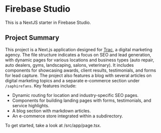 # Firebase Studio

This is a NextJS starter in Firebase Studio.

## Project Summary

This project is a Next.js application designed for [Trac](https://traconomics.com), a digital marketing agency. The file structure indicates a focus on SEO and lead generation, with dynamic pages for various locations and business types (auto repair, auto dealers, gyms, landscaping, salons, veterinary). It includes components for showcasing awards, client results, testimonials, and forms for lead capture. The project also features a blog with several articles on digital marketing topics and a separate e-commerce section under `/saphirefans`. Key features include:

- Dynamic routing for location and industry-specific SEO pages.
- Components for building landing pages with forms, testimonials, and service highlights.
- A blog section with markdown articles.
- An e-commerce store integrated within a subdirectory.

To get started, take a look at /src/app/page.tsx.
